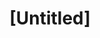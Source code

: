 ---
pid: CH895
title: "[Untitled]"
location_transcription: Queen Village or Center City
zipcode: '19147'
outside_phl: 
neighborhood: Queen Village,Bella Vista,Pennsport,Italian Market
age: '32'
age_range: 30-39
instagram: 
image_file_name: CH_895.jpg
proposal_transcription: Anything or anyone who promotes equality.
topic: Figure,Inclusivity,Unity
topic_summary: 0, 0, 0
type: Other No Form
keywords_other: 
credit: 
image_labels: 
twitter: jhot85
facebook: 
permalink: "/monuments/ch895/"
layout: item-page
---